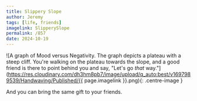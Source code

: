 ```yaml
---
title: Slippery Slope
author: Jeremy
tags: [life, friends]
imagelink: SlipperySlope
permalink: /857
date: 2024-10-19
---
```


![A graph of Mood versus Negativity. The graph depicts a plateau with a steep cliff. You're walking on the plateau towards the slope, and a good friend is there to point behind you and say, "Let's go *that* way."](https://res.cloudinary.com/dh3hm8pb7/image/upload/q_auto:best/v1697989539/Handwaving/Published/{{ page.imagelink }}.png){: .centre-image }

And you can bring the same gift to your friends.
